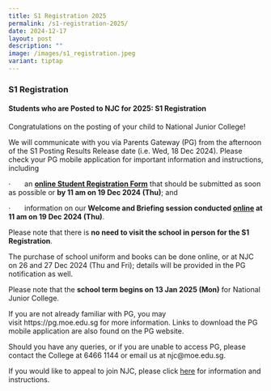 ```yaml
---
title: S1 Registration 2025
permalink: /s1-registration-2025/
date: 2024-12-17
layout: post
description: ""
image: /images/s1_registration.jpeg
variant: tiptap
---
```

<h3><strong>S1 Registration</strong></h3>
<h4><strong>Students who are Posted to NJC for 2025: S1 Registration</strong></h4>
<p>Congratulations on the posting of your child to National Junior College!</p>
<p>We will communicate with you via Parents Gateway (PG) from the afternoon
of the S1 Posting Results Release date (i.e. Wed, 18 Dec 2024). Please
check your PG mobile application for important information and instructions,
including</p>
<p>·&nbsp;&nbsp;&nbsp;&nbsp;&nbsp;&nbsp; an&nbsp;<strong><a href="https://go.gov.sg/njc2024s1regform" rel="noopener noreferrer nofollow" target="_blank">online Student Registration Form</a></strong>&nbsp;that
should be submitted as soon as possible or <strong>by 11 am on 19 Dec 2024 (Thu)</strong>;
and</p>
<p>·&nbsp;&nbsp;&nbsp;&nbsp;&nbsp;&nbsp; information on our&nbsp;<strong>Welcome and Briefing session conducted <u>online</u> at 11 am on 19 Dec 2024 (Thu)</strong>.</p>
<p>Please note that there is <strong>no need to visit the school in person for the S1 Registration</strong>.</p>
<p>The purchase of school uniform and books can be done online, or at NJC
on 26 and 27 Dec 2024 (Thu and Fri); details will be provided in the PG
notification as well.</p>
<p>Please note that the <strong>school term begins on</strong>&nbsp;<strong>13 Jan 2025 (Mon)</strong>&nbsp;for
National Junior College.</p>
<p>If you are not already familiar with PG, you may visit&nbsp;<a rel="noopener noreferrer nofollow" target="_blank">https://pg.moe.edu.sg</a>&nbsp;for
more information. Links to download the PG mobile application are also
found on the PG website.</p>
<p>Should you have any queries, or if you are unable to access PG, please
contact the College at 6466 1144 or email us at&nbsp;<a rel="noopener noreferrer nofollow" target="_blank">njc@moe.edu.sg</a>.</p>
<p>If you would like to appeal to join NJC, please click&nbsp;<a href="https://www.nationaljc.moe.edu.sg/admissions/IP-Sec1-posting/" rel="noopener noreferrer nofollow" target="_blank">here</a>&nbsp;for
information and instructions.</p>